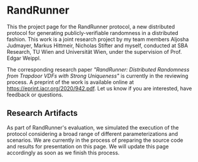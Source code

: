 # RandRunner

This the project page for the RandRunner protocol, a new distributed protocol 
for generating publicly-verifiable randomness in a distributed fashion. This work is a joint research project by my team members Aljosha Judmayer, Markus Hittmeir,  Nicholas Stifter and myself, conducted at SBA Research, TU Wien and Universität Wien, under the supervision of Prof. Edgar Weippl.

The corresponding research paper *"RandRunner: Distributed Randomness from Trapdoor VDFs with Strong Uniqueness"* is currently in the reviewing process.
A preprint of the work is available online at https://eprint.iacr.org/2020/942.pdf.
Let us know if you are interested, have feedback or questions.

## Research Artifacts

As part of RandRunner's evaluation, we simulated the execution of the protocol 
considering a broad range of different parameterizations and scenarios.
We are currently in the process of preparing the source code and results for presentation on this page. We will update this page accordingly as soon as we finish this process.

